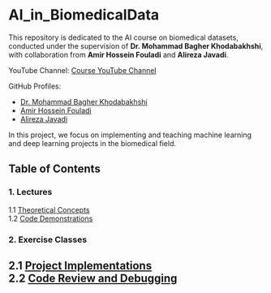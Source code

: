# AI_in_BiomedicalData
This repository is dedicated to the AI course on biomedical datasets, conducted under the supervision of **Dr. Mohammad Bagher Khodabakhshi**, with collaboration from **Amir Hossein Fouladi** and **Alireza Javadi**.

YouTube Channel: [Course YouTube Channel](https://youtube.com/)  

GitHub Profiles:  
- [Dr. Mohammad Bagher Khodabakhshi](https://github.com/mbkhodabakhshi/)  
- [Amir Hossein Fouladi](https://github.com/amir-Hofo/)  
- [Alireza Javadi](https://github.com/alirezajavady)

In this project, we focus on implementing and teaching machine learning and deep learning projects in the biomedical field.

## Table of Contents

### 1. Lectures
1.1 [Theoretical Concepts](#theoretical-concepts)  
1.2 [Code Demonstrations](#code-demonstrations)  

### 2. Exercise Classes
2.1 [Project Implementations](#project-implementations)  
2.2 [Code Review and Debugging](#code-review-and-debugging)  
---
